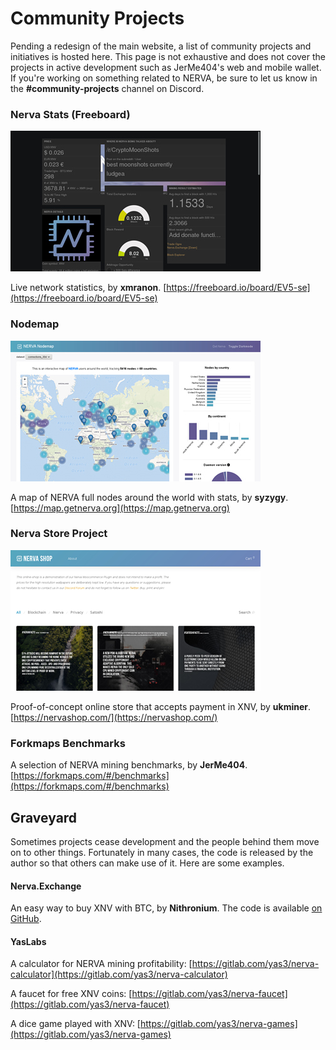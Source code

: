 # Community Projects
Pending a redesign of the main website, a list of community projects and initiatives is hosted here. This page is not exhaustive and does not cover the projects in active development such as JerMe404's web and mobile wallet. If you're working on something related to NERVA, be sure to let us know in the **#community-projects** channel on Discord.

### Nerva Stats (Freeboard)
![freeboard](img/freeboard.jpg)

Live network statistics, by **xmranon**. [https://freeboard.io/board/EV5-se](https://freeboard.io/board/EV5-se)

### Nodemap
![nodemap](img/nodemap.jpg)

A map of NERVA full nodes around the world with stats, by **syzygy**. [https://map.getnerva.org](https://map.getnerva.org)

### Nerva Store Project
![nervashop](img/nervashop.jpg)

Proof-of-concept online store that accepts payment in XNV, by **ukminer**. [https://nervashop.com/](https://nervashop.com/)<br>

### Forkmaps Benchmarks
A selection of NERVA mining benchmarks, by **JerMe404**. [https://forkmaps.com/#/benchmarks](https://forkmaps.com/#/benchmarks)

## Graveyard
Sometimes projects cease development and the people behind them move on to other things. Fortunately in many cases, the code is released by the author so that others can make use of it. Here are some examples.

#### Nerva.Exchange
An easy way to buy XNV with BTC, by **Nithronium**. The code is available [on GitHub](https://github.com/nithronium/Nerva.Exchange).

#### YasLabs
A calculator for NERVA mining profitability: [https://gitlab.com/yas3/nerva-calculator](https://gitlab.com/yas3/nerva-calculator)

A faucet for free XNV coins: [https://gitlab.com/yas3/nerva-faucet](https://gitlab.com/yas3/nerva-faucet)

A dice game played with XNV: [https://gitlab.com/yas3/nerva-games](https://gitlab.com/yas3/nerva-games)
